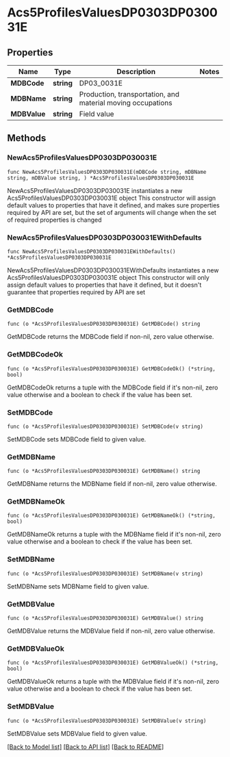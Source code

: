 # Acs5ProfilesValuesDP0303DP030031E

## Properties

Name | Type | Description | Notes
------------ | ------------- | ------------- | -------------
**MDBCode** | **string** | DP03_0031E | 
**MDBName** | **string** | Production, transportation, and material moving occupations | 
**MDBValue** | **string** | Field value | 

## Methods

### NewAcs5ProfilesValuesDP0303DP030031E

`func NewAcs5ProfilesValuesDP0303DP030031E(mDBCode string, mDBName string, mDBValue string, ) *Acs5ProfilesValuesDP0303DP030031E`

NewAcs5ProfilesValuesDP0303DP030031E instantiates a new Acs5ProfilesValuesDP0303DP030031E object
This constructor will assign default values to properties that have it defined,
and makes sure properties required by API are set, but the set of arguments
will change when the set of required properties is changed

### NewAcs5ProfilesValuesDP0303DP030031EWithDefaults

`func NewAcs5ProfilesValuesDP0303DP030031EWithDefaults() *Acs5ProfilesValuesDP0303DP030031E`

NewAcs5ProfilesValuesDP0303DP030031EWithDefaults instantiates a new Acs5ProfilesValuesDP0303DP030031E object
This constructor will only assign default values to properties that have it defined,
but it doesn't guarantee that properties required by API are set

### GetMDBCode

`func (o *Acs5ProfilesValuesDP0303DP030031E) GetMDBCode() string`

GetMDBCode returns the MDBCode field if non-nil, zero value otherwise.

### GetMDBCodeOk

`func (o *Acs5ProfilesValuesDP0303DP030031E) GetMDBCodeOk() (*string, bool)`

GetMDBCodeOk returns a tuple with the MDBCode field if it's non-nil, zero value otherwise
and a boolean to check if the value has been set.

### SetMDBCode

`func (o *Acs5ProfilesValuesDP0303DP030031E) SetMDBCode(v string)`

SetMDBCode sets MDBCode field to given value.


### GetMDBName

`func (o *Acs5ProfilesValuesDP0303DP030031E) GetMDBName() string`

GetMDBName returns the MDBName field if non-nil, zero value otherwise.

### GetMDBNameOk

`func (o *Acs5ProfilesValuesDP0303DP030031E) GetMDBNameOk() (*string, bool)`

GetMDBNameOk returns a tuple with the MDBName field if it's non-nil, zero value otherwise
and a boolean to check if the value has been set.

### SetMDBName

`func (o *Acs5ProfilesValuesDP0303DP030031E) SetMDBName(v string)`

SetMDBName sets MDBName field to given value.


### GetMDBValue

`func (o *Acs5ProfilesValuesDP0303DP030031E) GetMDBValue() string`

GetMDBValue returns the MDBValue field if non-nil, zero value otherwise.

### GetMDBValueOk

`func (o *Acs5ProfilesValuesDP0303DP030031E) GetMDBValueOk() (*string, bool)`

GetMDBValueOk returns a tuple with the MDBValue field if it's non-nil, zero value otherwise
and a boolean to check if the value has been set.

### SetMDBValue

`func (o *Acs5ProfilesValuesDP0303DP030031E) SetMDBValue(v string)`

SetMDBValue sets MDBValue field to given value.



[[Back to Model list]](../README.md#documentation-for-models) [[Back to API list]](../README.md#documentation-for-api-endpoints) [[Back to README]](../README.md)


